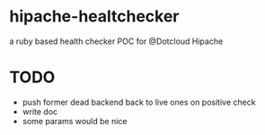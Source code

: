 hipache-healtchecker
====================

a ruby based health checker POC for @Dotcloud Hipache

TODO
========

- push former dead backend back to live ones on positive check
- write doc
- some params would be nice
